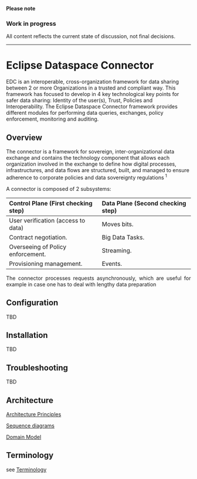 **Please note**

### Work in progress

All content reflects the current state of discussion, not final decisions.

---

# Eclipse Dataspace Connector

EDC is an interoperable, cross-organization framework for data sharing between 2 or more Organizations in a trusted and
compliant way. This framework has focused to develop in 4 key technological key points for safer data sharing: Identity
of the user(s), Trust, Policies and Interoperability. The Eclipse Dataspace Connector framework provides different
modules for performing data queries, exchanges, policy enforcement, monitoring and auditing.

## Overview

The connector is a framework for sovereign, inter-organizational data exchange and contains the technology component
that allows each organization involved in the exchange to define how digital processes, infrastructures, and data flows
are structured, built, and managed to ensure adherence to corporate policies and data sovereignty regulations<sup>
1</sup>

A connector is composed of 2 subsystems:

| **Control Plane (First checking step)** | **Data Plane (Second checking step)** |
|:----------------------------------------|:--------------------------------------|
| User verification (access to data)      | Moves bits.                           |
| Contract negotiation.                   | Big Data Tasks.                       |
| Overseeing of Policy enforcement.       | Streaming.                            |
| Provisioning management.                | Events.                               |

<p style='text-align: justify;'> The connector processes requests asynchronously, which are useful for example in case one has to deal with lengthy data preparation</p>

## Configuration

TBD

## Installation

TBD

## Troubleshooting

TBD

## Architecture

[Architecture Principles](architecture-principles.md)

[Sequence diagrams](architecture/README.md)

[Domain Model](domain-model.md)

## Terminology

see [Terminology](Terminology.md)